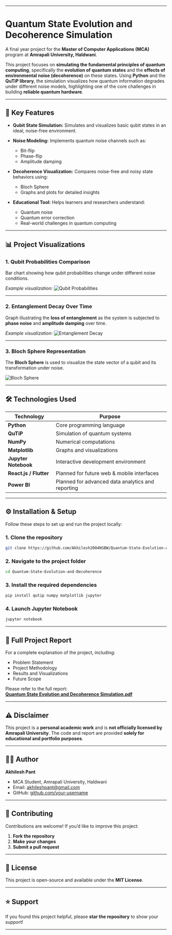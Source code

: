 
---

# Quantum State Evolution and Decoherence Simulation

A final year project for the **Master of Computer Applications (MCA)** program at **Amrapali University, Haldwani**.

This project focuses on **simulating the fundamental principles of quantum computing**, specifically the **evolution of quantum states** and the **effects of environmental noise (decoherence)** on these states.
Using **Python** and the **QuTiP library**, the simulation visualizes how quantum information degrades under different noise models, highlighting one of the core challenges in building **reliable quantum hardware**.

---

## 🚀 Key Features

* **Qubit State Simulation:**
  Simulates and visualizes basic qubit states in an ideal, noise-free environment.

* **Noise Modeling:**
  Implements quantum noise channels such as:

  * Bit-flip
  * Phase-flip
  * Amplitude damping

* **Decoherence Visualization:**
  Compares noise-free and noisy state behaviors using:

  * Bloch Sphere
  * Graphs and plots for detailed insights

* **Educational Tool:**
  Helps learners and researchers understand:

  * Quantum noise
  * Quantum error correction
  * Real-world challenges in quantum computing

---

## 📊 Project Visualizations

### 1. Qubit Probabilities Comparison

Bar chart showing how qubit probabilities change under different noise conditions.

*Example visualization:*
![Qubit Probabilities](images/qubit_probabilities.png)

---

### 2. Entanglement Decay Over Time

Graph illustrating the **loss of entanglement** as the system is subjected to **phase noise** and **amplitude damping** over time.

*Example visualization:*
![Entanglement Decay](images/entanglement_decay.png)

---

### 3. Bloch Sphere Representation

The **Bloch Sphere** is used to visualize the state vector of a qubit and its transformation under noise.

![Bloch Sphere](images/bloch_sphere.png)

---

## 🛠️ Technologies Used

| Technology             | Purpose                                           |
| ---------------------- | ------------------------------------------------- |
| **Python**             | Core programming language                         |
| **QuTiP**              | Simulation of quantum systems                     |
| **NumPy**              | Numerical computations                            |
| **Matplotlib**         | Graphs and visualizations                         |
| **Jupyter Notebook**   | Interactive development environment               |
| **React.js / Flutter** | Planned for future web & mobile interfaces        |
| **Power BI**           | Planned for advanced data analytics and reporting |

---

## ⚙️ Installation & Setup

Follow these steps to set up and run the project locally:

### 1. Clone the repository

```bash
git clone https://github.com/Akhilesh2004NSBW/Quantum-State-Evolution-and-Decoherence.git
```

### 2. Navigate to the project folder

```bash
cd Quantum-State-Evolution-and-Decoherence
```

### 3. Install the required dependencies

```bash
pip install qutip numpy matplotlib jupyter
```

### 4. Launch Jupyter Notebook

```bash
jupyter notebook
```

---

## 📘 Full Project Report

For a complete explanation of the project, including:

* Problem Statement
* Project Methodology
* Results and Visualizations
* Future Scope

Please refer to the full report:  
**[Quantum State Evolution and Decoherence Simulation.pdf](Project%20Report/Quantum_State_Evolution_Report.pdf)**


---

## ⚠️ Disclaimer

This project is a **personal academic work** and is **not officially licensed by Amrapali University**.
The code and report are provided **solely for educational and portfolio purposes**.

---

## 👨‍💻 Author

**Akhilesh Pant**

* MCA Student, Amrapali University, Haldwani
* Email: [akhileshpant@gmail.com](mailto:akhileshpant@gmail.com)
* GitHub: [github.com/your-username](https://github.com/your-username)

---

## 🌟 Contributing

Contributions are welcome!
If you’d like to improve this project:

1. **Fork the repository**
2. **Make your changes**
3. **Submit a pull request**

---

## 📜 License

This project is open-source and available under the **MIT License**.

---

## ⭐ Support

If you found this project helpful, please **star the repository** to show your support!

---


